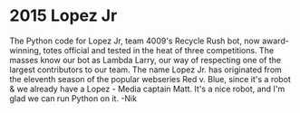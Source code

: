 # 2015 Lopez Jr

The Python code for Lopez Jr, team 4009's Recycle Rush bot, now award-winning, totes official and tested
in the heat of three competitions.
The masses know our bot as Lambda Larry, our way of respecting one of the largest contributors
to our team.
The name Lopez Jr. has originated from the eleventh season of the popular
webseries Red v. Blue, since it's a robot & we already have a Lopez - Media
captain Matt. It's a nice robot, and I'm glad we can run Python on it.
-Nik

